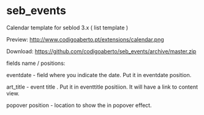 seb_events
==========

Calendar template for seblod 3.x ( list template )

Preview: http://www.codigoaberto.pt/extensions/calendar.png

Download: https://github.com/codigoaberto/seb_events/archive/master.zip

fields name / positions:

eventdate - field where you indicate the date. Put it in eventdate position.

art_title - event title . Put it in eventtitle positiion. It will have a link to content view.

popover position - location to show the in popover effect.

